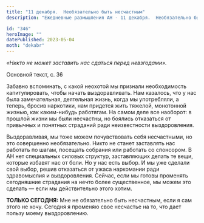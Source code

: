 ```yaml
---
title: "11 декабря.  Необязательно быть несчастным"
description: "Ежедневные размышления АН - 11 декабря.  Необязательно быть несчастным"

id: "346"
heroImage: ""
datePublished: 2023-05-04
moth: "dekabr"
---
```


_«Никто не может заставить нас сдаться перед невзгодами»._

Основной текст, с. 36

Забавно вспоминать, с какой неохотой мы признали необходимость капитулировать,
чтобы начать выздоравливать. Нам казалось, что у нас была замечательная,
деятельная жизнь, когда мы употребляли, а теперь, бросив наркотики, нам
придется жить тяжелой, монотонной жизнью, как каким-нибудь работягам. На самом
деле все наоборот: в прошлой жизни мы были несчастны, но боялись отказаться от
привычных и понятных страданий ради неизвестности выздоровления.

Выздоравливая, мы тоже можем почувствовать себя несчастными, но это совершенно
необязательно. Никто не станет заставлять нас работать по шагам, посещать
собрания или работать со спонсором. В АН нет специальных силовых структур,
заставляющих делать те вещи, которые избавят нас от боли. Но у нас есть выбор.
И мы уже сделали свой выбор, решив отказаться от ужаса наркомании ради
здравомыслия и выздоровления. Сейчас, если мы готовы променять сегодняшние
страдания на нечто более существенное, мы можем это сделать — если мы
действительно этого хотим.

**ТОЛЬКО СЕГОДНЯ:** Мне не обязательно быть несчастным, если я сам этого не
хочу. Сегодня я променяю свое несчастье на то, что дает пользу моему
выздоровлению.
